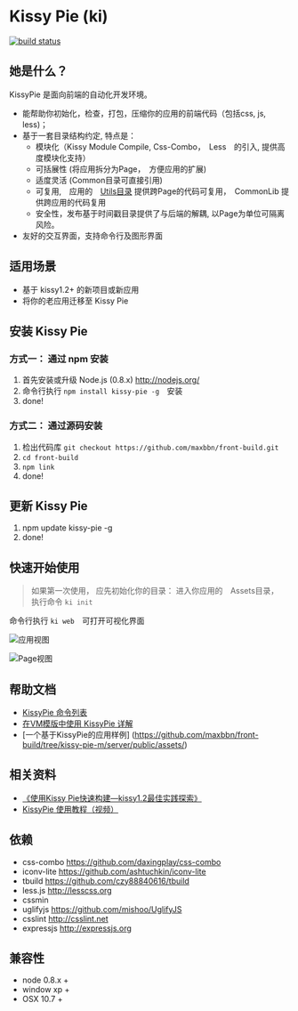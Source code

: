 # Kissy Pie (ki)

[![build status](https://secure.travis-ci.org/maxbbn/front-build.png)](http://travis-ci.org/maxbbn/front-build)

## 她是什么？

KissyPie 是面向前端的自动化开发环境。

- 能帮助你初始化，检查，打包，压缩你的应用的前端代码（包括css, js, less)；
- 基于一套目录结构约定, 特点是：
    - 模块化（Kissy Module Compile, Css-Combo，　Less　的引入, 提供高度模块化支持）
    - 可括展性 (将应用拆分为Page，　方便应用的扩展)
    - 适度灵活 (Common目录可直接引用)
    - 可复用,　应用的　[Utils目录](/maxbbn/front-build/wiki/utils-目录) 提供跨Page的代码可复用，　CommonLib 提供跨应用的代码复用
    - 安全性，发布基于时间戳目录提供了与后端的解耦, 以Page为单位可隔离风险。
- 友好的交互界面，支持命令行及图形界面

## 适用场景

- 基于 kissy1.2+ 的新项目或新应用
- 将你的老应用迁移至 Kissy Pie

## 安装 Kissy Pie

### 方式一： 通过 npm 安装
1. 首先安装或升级 Node.js (0.8.x) http://nodejs.org/
2. 命令行执行 `npm install kissy-pie -g`　安装
3. done!

### 方式二： 通过源码安装
1. 检出代码库 `git checkout https://github.com/maxbbn/front-build.git`
2. `cd front-build`
3. `npm link`
4. done!


## 更新 Kissy Pie

1. npm update kissy-pie -g
2. done!


## 快速开始使用

> 如果第一次使用， 应先初始化你的目录：
>   进入你应用的　Assets目录，　执行命令 `ki init`


命令行执行 `ki web`　可打开可视化界面


![ 应用视图 ](http://farm9.staticflickr.com/8454/7886120632_ca6762affa_b.jpg)

![ Page视图 ](http://farm9.staticflickr.com/8454/7886122594_1b457cc29c_b.jpg)

## 帮助文档

- [KissyPie 命令列表](https://github.com/maxbbn/front-build/wiki/Command)
- [在VM模版中使用 KissyPie 详解](https://github.com/maxbbn/front-build/wiki/Command)
- [一个基于KissyPie的应用样例] (https://github.com/maxbbn/front-build/tree/kissy-pie-m/server/public/assets/)

## 相关资料
- [《使用Kissy Pie快速构建—kissy1.2最佳实践探索》](http://www.36ria.com/5536)
- [ KissyPie 使用教程（视频） ](http://v.youku.com/v_show/id_XNDQ3NjQ4MDA0.html) 

## 依赖

- css-combo https://github.com/daxingplay/css-combo
- iconv-lite https://github.com/ashtuchkin/iconv-lite
- tbuild https://github.com/czy88840616/tbuild
- less.js http://lesscss.org
- cssmin 
- uglifyjs https://github.com/mishoo/UglifyJS
- csslint http://csslint.net
- expressjs http://expressjs.org


## 兼容性

* node 0.8.x +
* window xp +
* OSX 10.7 +